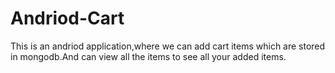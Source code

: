 # Andriod-Cart
This is an andriod application,where we can add cart items which are stored in mongodb.And can view all the items to see all your added items.
